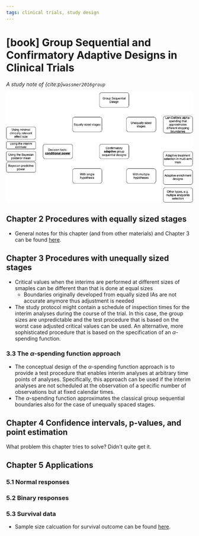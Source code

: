 ```yaml
---
tags: clinical trials, study design
---
```


# [book] Group Sequential and Confirmatory Adaptive Designs in Clinical Trials

*A study note of {cite:p}`wassmer2016group`*

![Group_sequential_adaptive_design_updated](https://raw.githubusercontent.com/askming/picgo/master/Group_sequential_adaptive_design_updated.png)

## Chapter 2 Procedures with equally sized stages

- General notes for this chapter (and from other materials) and Chapter 3 can be found [here](./Note-Group_Sequential_Trial_Design.md).



## Chapter 3 Procedures with unequally sized stages

- Critical values when the interims are performed at different sizes of smaples can be different than that is done at equal sizes
  - Boundaries originally developed from equally sized IAs are not accurate anymore thus adjustment is needed 
- The study protocol might contain a schedule of inspection times for the interim analyses during the course of the trial. In this case, the group sizes are unpredictable and the test procedure that is based on the worst case adjusted critical values can be used. An alternative, more sophisticated procedure that is based on the specification of an $\alpha$-spending function.

### 3.3 The $\alpha$-spending function approach

- The conceptual design of the $\alpha$-spending function approach is to provide a test procedure that enables interim analyses at arbitrary time points of analyses. Specifically, this approach can be used if the interim analyses are not scheduled at the observation of a specific number of observations but at fixed calendar times.
- The $\alpha$-spending function approximates the classical group sequential boundaries also for the case of unequally spaced stages.

## Chapter 4 Confidence intervals, p-values, and point estimation

What problem this chapter tries to solve? Didn't quite get it.



## Chapter 5 Applications

### 5.1 Normal responses

### 5.2 Binary responses

### 5.3 Survival data

- Sample size calcuation for survival outcome can be found [here](./Note-Survial_Analysis.md).

